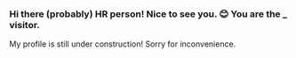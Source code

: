 ### Hi there (probably) HR person! Nice to see you. 😊 You are the _ visitor.
My profile is still under construction! 
Sorry for inconvenience.

<!--
**michaldanielewicz/michaldanielewicz** is a ✨ _special_ ✨ repository because its `README.md` (this file) appears on your GitHub profile.

Here are some ideas to get you started:

- 🔭 I’m currently working on ...
- 🌱 I’m currently learning ...
- 👯 I’m looking to collaborate on ...
- 🤔 I’m looking for help with ...
- 💬 Ask me about ...
- 📫 How to reach me: ...

> linkedin: michaldanielewicz
> instagram: michal_danielewicz
> github: anishLearnsToCode
> mailto: michaldanielewicz94@gmail.com


- 😄 Pronouns: ...
- ⚡ Fun fact: ...
-->
